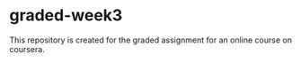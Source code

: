 # graded-week3
This repository is created for the graded assignment for an online course on coursera.
